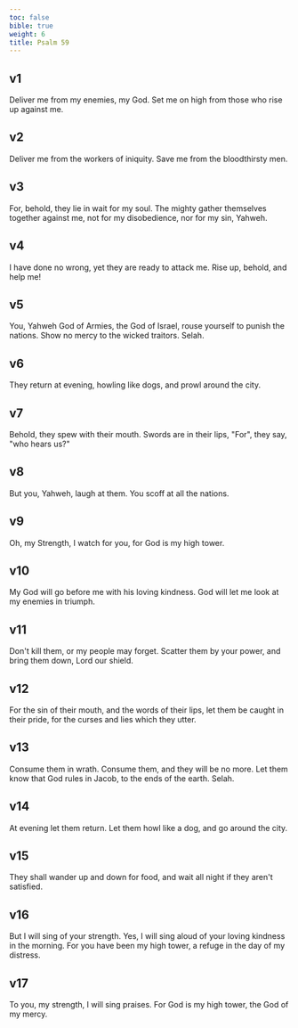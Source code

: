 ```yaml
---
toc: false
bible: true
weight: 6
title: Psalm 59
---
```




## v1 
Deliver me from my enemies, my God. Set me on high from those who rise up against me. 

## v2 
Deliver me from the workers of iniquity. Save me from the bloodthirsty men. 

## v3 
For, behold, they lie in wait for my soul. The mighty gather themselves together against me, not for my disobedience, nor for my sin, Yahweh. 

## v4 
I have done no wrong, yet they are ready to attack me. Rise up, behold, and help me! 

## v5 
You, Yahweh God of Armies, the God of Israel, rouse yourself to punish the nations. Show no mercy to the wicked traitors. Selah. 

## v6 
They return at evening, howling like dogs, and prowl around the city. 

## v7 
Behold, they spew with their mouth. Swords are in their lips, "For", they say, "who hears us?" 

## v8 
But you, Yahweh, laugh at them. You scoff at all the nations. 

## v9 
Oh, my Strength, I watch for you, for God is my high tower. 

## v10 
My God will go before me with his loving kindness. God will let me look at my enemies in triumph. 

## v11 
Don't kill them, or my people may forget. Scatter them by your power, and bring them down, Lord our shield. 

## v12 
For the sin of their mouth, and the words of their lips, let them be caught in their pride, for the curses and lies which they utter. 

## v13 
Consume them in wrath. Consume them, and they will be no more. Let them know that God rules in Jacob, to the ends of the earth. Selah. 

## v14 
At evening let them return. Let them howl like a dog, and go around the city. 

## v15 
They shall wander up and down for food, and wait all night if they aren't satisfied. 

## v16 
But I will sing of your strength. Yes, I will sing aloud of your loving kindness in the morning. For you have been my high tower, a refuge in the day of my distress. 

## v17 
To you, my strength, I will sing praises. For God is my high tower, the God of my mercy.
